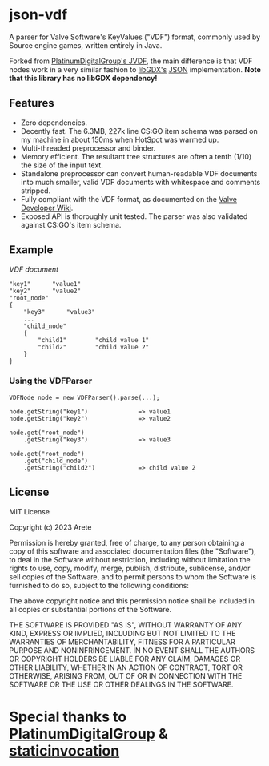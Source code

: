 # json-vdf

A parser for Valve Software's KeyValues ("VDF") format, commonly used by Source engine games, written entirely in Java. 

Forked from <a href="https://github.com/PlatinumDigitalGroup/JVDF">PlatinumDigitalGroup's JVDF</a>, the main difference is that VDF nodes work in a very similar fashion to <a href="https://github.com/libgdx/libgdx">libGDX's</a> <a href="https://github.com/libgdx/libgdx/blob/master/gdx/src/com/badlogic/gdx/utils/JsonValue.java">JSON</a> implementation. <b>Note that this library has no libGDX dependency!</b>

## Features

* Zero dependencies.
* Decently fast. The 6.3MB, 227k line CS:GO item schema was parsed on my machine in about 150ms when HotSpot was warmed up.
* Multi-threaded preprocessor and binder.
* Memory efficient.  The resultant tree structures are often a tenth (1/10) the size of the input text.
* Standalone preprocessor can convert human-readable VDF documents into much smaller, valid VDF documents with whitespace and comments stripped.
* Fully compliant with the VDF format, as documented on the [Valve Developer Wiki](https://developer.valvesoftware.com/wiki/KeyValues).
* Exposed API is thoroughly unit tested.  The parser was also validated against CS:GO's item schema.

## Example

*VDF document*
```
"key1"      "value1"
"key2"      "value2"
"root_node"
{
    "key3"      "value3"
    ...
    "child_node"
    {
        "child1"        "child value 1"
        "child2"        "child value 2"
    }
}
```

### Using the VDFParser
```
VDFNode node = new VDFParser().parse(...);

node.getString("key1")              => value1
node.getString("key2")              => value2

node.get("root_node")
    .getString("key3")              => value3

node.get("root_node")
    .get("child_node")
    .getString("child2")            => child value 2
```

## License

MIT License

Copyright (c) 2023 Arete

Permission is hereby granted, free of charge, to any person obtaining a copy of this software and associated documentation files (the "Software"), to deal in the Software without restriction, including without limitation the rights to use, copy, modify, merge, publish, distribute, sublicense, and/or sell copies of the Software, and to permit persons to whom the Software is furnished to do so, subject to the following conditions:

The above copyright notice and this permission notice shall be included in all copies or substantial portions of the Software.

THE SOFTWARE IS PROVIDED "AS IS", WITHOUT WARRANTY OF ANY KIND, EXPRESS OR IMPLIED, INCLUDING BUT NOT LIMITED TO THE WARRANTIES OF MERCHANTABILITY, FITNESS FOR A PARTICULAR PURPOSE AND NONINFRINGEMENT. IN NO EVENT SHALL THE AUTHORS OR COPYRIGHT HOLDERS BE LIABLE FOR ANY CLAIM, DAMAGES OR OTHER LIABILITY, WHETHER IN AN ACTION OF CONTRACT, TORT OR OTHERWISE, ARISING FROM, OUT OF OR IN CONNECTION WITH THE SOFTWARE OR THE USE OR OTHER DEALINGS IN THE SOFTWARE.


# Special thanks to <a href="https://github.com/PlatinumDigitalGroup/JVDF">PlatinumDigitalGroup</a> & <a href="https://github.com/staticinvocation">staticinvocation</a>
